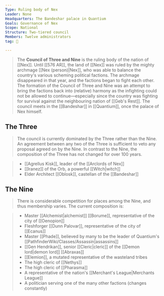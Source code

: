 ```yaml
---
Type: Ruling body of Nex
Leader: None
Headquarters: The Bandeshar palace in Quantium
Goals: Governance of Nex
Scope: National
Structure: Two-tiered council
Members: Twelve administrators
tag: 👥

---
```


> The **Council of Three and Nine** is the ruling body of the nation of [[Nex]].
> Until [[576 AR]], the land of [[Nex]] was ruled by the mighty archmage [[Nex (person)|Nex]], who was able to balance the country's various scheming political factions. The archmage disappeared in that year, and the factions began to fight each other. The formation of the Council of Three and Nine was an attempt to bring the factions back into (relative) harmony as the infighting could not be allowed to continue—especially since the country was fighting for survival against the neighbouring nation of [[Geb's Rest]]. 
> The council meets in the [[Bandeshar]] in [[Quantium]], once the palace of Nex himself.


## The Three

> The council is currently dominated by the Three rather than the Nine. An agreement between any two of the Three is sufficient to veto any proposal agreed on by the Nine. In contrast to the Nine, the composition of the Three has not changed for over 100 years.

> - [[Agrellus Kisk]], leader of the [[Arclords of Nex]]
> - [[Iranez]] of the Orb, a powerful [[Witch|witch]]
> - Elder Architect [[Oblosk]], castellan of the [[Bandeshar]]

## The Nine

> There is considerable competition for places among the Nine, and thus membership varies. The current composition is:

> - Master [[Alchemist|alchemist]] [[Borume]], representative of the city of [[Oenopion]]
> - Fleshforger [[Dunn Palovar]], representative of the city of [[Ecanus]]
> - Master [[Phade]], believed by many to be the leader of Quantium's [[PathfinderWiki/Classes/Assassin|assassins]]
> - [[Gen Hendrikan]], senior [[Cleric|cleric]] of the [[Demon lord|demon lord]] [[Abraxas]]
> - [[Elemion]], a mutated representative of the wasteland tribes
> - The high cleric of [[Nethys]]
> - The high cleric of [[Pharasma]]
> - A representative of the nation's [[Merchant's League|Merchants League]]
> - A politician serving one of the many other factions (changes constantly)






